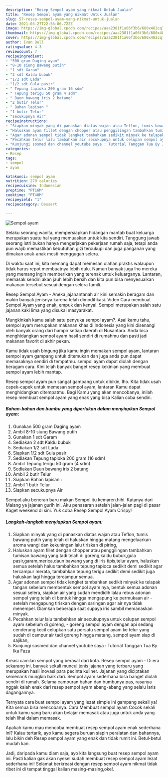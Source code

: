 ```yaml
---
description: "Resep Sempol ayam yang nikmat Untuk Jualan"
title: "Resep Sempol ayam yang nikmat Untuk Jualan"
slug: 57-resep-sempol-ayam-yang-nikmat-untuk-jualan
date: 2021-03-27T22:56:06.722Z
image: https://img-global.cpcdn.com/recipes/aaa2381f1a06f3b6/680x482cq70/sempol-ayam-foto-resep-utama.jpg
thumbnail: https://img-global.cpcdn.com/recipes/aaa2381f1a06f3b6/680x482cq70/sempol-ayam-foto-resep-utama.jpg
cover: https://img-global.cpcdn.com/recipes/aaa2381f1a06f3b6/680x482cq70/sempol-ayam-foto-resep-utama.jpg
author: Ivan Bell
ratingvalue: 4.3
reviewcount: 7
recipeingredient:
- "500 gram Daging ayam"
- "8-10 siung Bawang putih"
- "1 sdt Garam"
- "2 sdt Kaldu bubuk"
- "1/2 sdt Lada"
- "1/2 sdt Gula pasir"
- " Tepung tapioka 200 gram 16 sdm"
- " Tepung terigu 50 gram 4 sdm"
- " Daun bawang iris 2 batang"
- "2 butir Telur"
- " Bahan lapisan "
- "1 butir Telur"
- "secukupnya Air"
recipeinstructions:
- "Siapkan minyak yang di panaskan diatas wajan atau Teflon, tumis bawang putih yang telah di haluskan hingga matang mengeluarkan aroma wangi dan kekuningan lalu tiriskan di piring,"
- "Haluskan ayam fillet dengan chopper atau penggilingan tambahkan tumisan bawang yang tadi telah di goreng,kaldu bubuk,gula pasir,garam,merica,daun bawang yang di iris tipis,telur ayam, haluskan semua setelah halus tambahkan tepung tapioca sedikit demi sedikit agar tercampur merata, tambahkan tepung terigu sedikit demi sedikit juga haluskan lagi hingga tercampur semua."
- "Agar adonan sempol tidak lengket tambahkan sedikit minyak ke telapak tangan sebelum membentuk sempol ayam nya, bentuk semua adonan sesuai selera, siapkan air yang sudah mendidih lalau rebus adonan sempol yang telah di bentuk hingga mengapung ke permukaan air setelah mengapung tiriskan dengan saringan agar air nya tidak menempel. Diamkan beberapa saat supaya iris sambil memanaskan minyak."
- "Pecahkan telur lalu tambahkan air secukupnya untuk celupan sempol ayam sebelum di goreng, goreng sempol ayam dengan api sedang cenderung kecil celupkan satu persatu sempol ayam ke telur yang sudah di campur air tadi goreng hingga matang, sempol ayam siap di sajikan,"
- "Kunjungi sosmed dan channel youtube saya : Tutorial Tanggan Tua By Ika Faza"
categories:
- Resep
tags:
- sempol
- ayam

katakunci: sempol ayam 
nutrition: 270 calories
recipecuisine: Indonesian
preptime: "PT16M"
cooktime: "PT40M"
recipeyield: "1"
recipecategory: Dessert

---
```



![Sempol ayam](https://img-global.cpcdn.com/recipes/aaa2381f1a06f3b6/680x482cq70/sempol-ayam-foto-resep-utama.jpg)

Selaku seorang wanita, mempersiapkan hidangan mantab buat keluarga merupakan suatu hal yang memuaskan untuk kita sendiri. Tanggung jawab seorang istri bukan hanya mengerjakan pekerjaan rumah saja, tetapi anda pun wajib memastikan kebutuhan gizi tercukupi dan juga panganan yang dimakan anak-anak mesti menggugah selera.

Di waktu  saat ini, kita memang dapat memesan olahan praktis walaupun tidak harus repot membuatnya lebih dulu. Namun banyak juga lho mereka yang memang ingin memberikan yang terenak untuk keluarganya. Lantaran, memasak sendiri akan jauh lebih bersih dan kita pun bisa menyesuaikan makanan tersebut sesuai dengan selera famili. 

Resep Sempol Ayam - Aneka jajanantanah air kini semakin beragam dan makin banyak jenisnya karena telah dimodifikasi. Video Cara membuat Sempol Ayam yang enak, empuk dan kenyal. Sempol merupakan salah satu jajanan kaki lima yang disukai masyarakat.

Mungkinkah kamu salah satu penyuka sempol ayam?. Asal kamu tahu, sempol ayam merupakan makanan khas di Indonesia yang kini disenangi oleh banyak orang dari hampir setiap daerah di Nusantara. Anda bisa menghidangkan sempol ayam hasil sendiri di rumahmu dan pasti jadi makanan favorit di akhir pekan.

Kamu tidak usah bingung jika kamu ingin memakan sempol ayam, lantaran sempol ayam gampang untuk ditemukan dan juga anda pun dapat memasaknya sendiri di tempatmu. sempol ayam dapat diolah dengan beragam cara. Kini telah banyak banget resep kekinian yang membuat sempol ayam lebih mantap.

Resep sempol ayam pun sangat gampang untuk dibikin, lho. Kita tidak usah capek-capek untuk memesan sempol ayam, lantaran Kamu dapat menghidangkan ditempatmu. Bagi Kamu yang akan mencobanya, inilah resep membuat sempol ayam yang enak yang bisa Kalian coba sendiri.

<!--inarticleads1-->

##### Bahan-bahan dan bumbu yang diperlukan dalam menyiapkan Sempol ayam:

1. Gunakan 500 gram Daging ayam
1. Ambil 8-10 siung Bawang putih
1. Gunakan 1 sdt Garam
1. Sediakan 2 sdt Kaldu bubuk
1. Sediakan 1/2 sdt Lada
1. Siapkan 1/2 sdt Gula pasir
1. Sediakan  Tepung tapioka 200 gram (16 sdm)
1. Ambil  Tepung terigu 50 gram (4 sdm)
1. Sediakan  Daun bawang iris 2 batang
1. Ambil 2 butir Telur
1. Siapkan  Bahan lapisan :
1. Ambil 1 butir Telur
1. Siapkan secukupnya Air


Sempol.aku beneran baru makan Sempol itu kemaren.hihi. Katanya dari Malang ya jajanan gurih ini. Aku penasaran setelah jalan-jalan pagi di pasar Kaget weekend di sini. Yuk coba Resep Sempol Ayam Crispy! 

<!--inarticleads2-->

##### Langkah-langkah menyiapkan Sempol ayam:

1. Siapkan minyak yang di panaskan diatas wajan atau Teflon, tumis bawang putih yang telah di haluskan hingga matang mengeluarkan aroma wangi dan kekuningan lalu tiriskan di piring,
1. Haluskan ayam fillet dengan chopper atau penggilingan tambahkan tumisan bawang yang tadi telah di goreng,kaldu bubuk,gula pasir,garam,merica,daun bawang yang di iris tipis,telur ayam, haluskan semua setelah halus tambahkan tepung tapioca sedikit demi sedikit agar tercampur merata, tambahkan tepung terigu sedikit demi sedikit juga haluskan lagi hingga tercampur semua.
1. Agar adonan sempol tidak lengket tambahkan sedikit minyak ke telapak tangan sebelum membentuk sempol ayam nya, bentuk semua adonan sesuai selera, siapkan air yang sudah mendidih lalau rebus adonan sempol yang telah di bentuk hingga mengapung ke permukaan air - setelah mengapung tiriskan dengan saringan agar air nya tidak menempel. Diamkan beberapa saat supaya iris sambil memanaskan minyak.
1. Pecahkan telur lalu tambahkan air secukupnya untuk celupan sempol ayam sebelum di goreng, - goreng sempol ayam dengan api sedang cenderung kecil celupkan satu persatu sempol ayam ke telur yang sudah di campur air tadi goreng hingga matang, sempol ayam siap di sajikan,
1. Kunjungi sosmed dan channel youtube saya : Tutorial Tanggan Tua By Ika Faza


Kreasi camilan sempol yang berasal dari kota. Resep sempol ayam - Di era sekarang ini, banyak sekali muncul jenis jajanan yang terbaru yang merupakan hasil inovasi para pecinta kuliner. Jajanan yang diciptakan semenarik mungkin baik dari. Sempol ayam sederhana bisa banget diolah sendiri di rumah. Selama campuran bahan dan bumbunya pas, rasanya nggak kalah enak dari resep sempol ayam abang-abang yang selalu laris dagangannya. 

Ternyata cara buat sempol ayam yang lezat simple ini gampang sekali ya! Kita semua bisa mencobanya. Cara Membuat sempol ayam Cocok sekali untuk kamu yang baru akan belajar memasak atau juga untuk anda yang telah lihai dalam memasak.

Apakah kamu mau mencoba membuat resep sempol ayam enak sederhana ini? Kalau tertarik, ayo kamu segera buruan siapin peralatan dan bahannya, lalu bikin deh Resep sempol ayam yang enak dan tidak rumit ini. Betul-betul mudah kan. 

Jadi, daripada kamu diam saja, ayo kita langsung buat resep sempol ayam ini. Pasti kalian gak akan nyesel sudah membuat resep sempol ayam lezat sederhana ini! Selamat berkreasi dengan resep sempol ayam nikmat tidak ribet ini di tempat tinggal kalian masing-masing,oke!.


